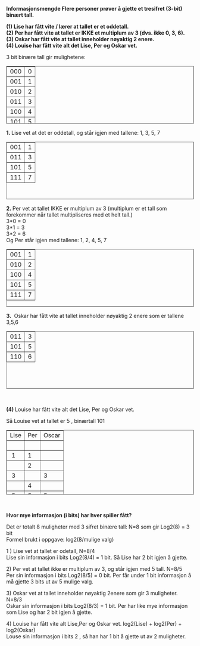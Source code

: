 <p><strong>Informasjonsmengde Flere personer pr&oslash;ver &aring; gjette et tresifret (3-bit) bin&aelig;rt tall. </strong></p>
<p><strong>(1) Lise har f&aring;tt vite / l&aelig;rer at tallet er et oddetall.</strong><br /><strong>(2) Per har f&aring;tt vite at tallet er IKKE et multiplum av 3 (dvs. ikke 0, 3, 6). </strong><br /><strong>(3) Oskar har f&aring;tt vite at tallet inneholder n&oslash;yaktig 2 enere. </strong><br /><strong>(4) Louise har f&aring;tt vite alt det Lise, Per og Oskar vet.</strong></p>
<p>3 bit bin&aelig;re tall gir mulighetene:</p>
<table style="height: 154px;" border="1" width="251">
<tbody>
<tr>
<td style="text-align: center;">000</td>
<td style="text-align: center;">0</td>
</tr>
<tr>
<td style="text-align: center;">001</td>
<td style="text-align: center;">1</td>
</tr>
<tr>
<td style="text-align: center;">010</td>
<td style="text-align: center;">2</td>
</tr>
<tr>
<td style="text-align: center;">011</td>
<td style="text-align: center;">3</td>
</tr>
<tr>
<td style="text-align: center;">100</td>
<td style="text-align: center;">4</td>
</tr>
<tr>
<td style="text-align: center;">101</td>
<td style="text-align: center;">5</td>
</tr>
<tr>
<td style="text-align: center;">110</td>
<td style="text-align: center;">6</td>
</tr>
<tr>
<td style="text-align: center;">111</td>
<td style="text-align: center;">7</td>
</tr>
</tbody>
</table>
<p><strong>1.&nbsp;</strong>Lise vet at det er oddetall, og st&aring;r igjen med tallene: 1, 3, 5, 7</p>
<table style="height: 154px;" border="1" width="251">
<tbody>
<tr>
<td style="text-align: center;">001</td>
<td style="text-align: center;">1</td>
</tr>
<tr>
<td style="text-align: center;">011</td>
<td style="text-align: center;">3</td>
</tr>
<tr>
<td style="text-align: center;">101</td>
<td style="text-align: center;">5</td>
</tr>
<tr>
<td style="text-align: center;">111</td>
<td style="text-align: center;">7</td>
</tr>
</tbody>
</table>
<p><strong>2.&nbsp;</strong>Per vet at tallet IKKE er multiplum av 3 (multiplum er et tall som forekommer n&aring;r tallet multipliseres med et helt tall.)<br />3*0 = 0<br />3*1 = 3<br />3*2 = 6<br />Og Per st&aring;r igjen med tallene: 1, 2, 4, 5, 7</p>
<table style="height: 154px;" border="1" width="251">
<tbody>
<tr>
<td style="text-align: center;">001</td>
<td style="text-align: center;">1</td>
</tr>
<tr>
<td style="text-align: center;">010</td>
<td style="text-align: center;">2</td>
</tr>
<tr>
<td style="text-align: center;">100</td>
<td style="text-align: center;">4</td>
</tr>
<tr>
<td style="text-align: center;">101</td>
<td style="text-align: center;">5</td>
</tr>
<tr>
<td style="text-align: center;">111</td>
<td style="text-align: center;">7</td>
</tr>
</tbody>
</table>
<p><strong>3.</strong>&nbsp; Oskar har f&aring;tt vite at tallet inneholder n&oslash;yaktig 2 enere som er tallene 3,5,6<strong><br /></strong></p>
<table style="height: 154px;" border="1" width="251">
<tbody>
<tr>
<td style="text-align: center;">011</td>
<td style="text-align: center;">3</td>
</tr>
<tr>
<td style="text-align: center;">101</td>
<td style="text-align: center;">5</td>
</tr>
<tr>
<td style="text-align: center;">110</td>
<td style="text-align: center;">6</td>
</tr>
</tbody>
</table>
<p>&nbsp;</p>
<p><strong>(4) </strong>Louise har f&aring;tt vite alt det Lise, Per og Oskar vet.&nbsp;</p>
<p>S&aring; Louise vet at tallet er 5 , bin&aelig;rtall 101 </p>
<table style="height: 173px;" border="1" width="303">
<tbody>
<tr>
<td>Lise</td>
<td>Per</td>
<td>Oscar</td>
</tr>
<tr>
<td>&nbsp;</td>
<td>&nbsp;</td>
<td>&nbsp;</td>
</tr>
<tr>
<td>&nbsp;1</td>
<td>1</td>
<td>&nbsp;</td>
</tr>
<tr>
<td>&nbsp;</td>
<td>2</td>
<td>&nbsp;</td>
</tr>
<tr>
<td>&nbsp;3</td>
<td>&nbsp;</td>
<td>3</td>
</tr>
<tr>
<td>&nbsp;</td>
<td>4</td>
<td>&nbsp;</td>
</tr>
<tr>
<td>&nbsp;5</td>
<td>5</td>
<td>5</td>
</tr>
<tr>
<td>&nbsp;</td>
<td>&nbsp;</td>
<td>6</td>
</tr>
<tr>
<td>&nbsp;7</td>
<td>7</td>
<td>&nbsp;</td>
</tr>
</tbody>
</table>
<p>&nbsp;</p>
<p><strong>Hvor mye informasjon (i bits) har hver spiller f&aring;tt? </strong></p>
<p>Det er totalt 8 muligheter med 3 sifret bin&aelig;re tall: N=8 som gir Log2(8) = 3 bit<br />Formel brukt i oppgave: log2(8/mulige valg)</p>
<p>1 ) Lise vet at tallet er odetall, N=8/4<br />Lise sin informasjon i bits Log2(8/4) = 1 bit. S&aring; Lise har 2 bit igjen &aring; gjette.</p>
<p>2) Per vet at tallet ikke er multiplum av 3, og st&aring;r igjen med 5 tall. N=8/5<br />Per sin informasjon i bits Log2(8/5) = 0 bit. Per f&aring;r under 1 bit informasjon &aring; m&aring; gjette 3 bits ut av 5 mulige valg.</p>
<p>3) Oskar vet at tallet inneholder n&oslash;yaktig 2enere som gir 3 muligheter. N=8/3<br />Oskar sin informasjon i bits Log2(8/3) = 1 bit. Per har like mye informasjon som Lise og har 2 bit igjen &aring; gjette.</p>
<p>4) Louise har f&aring;tt vite alt Lise,Per og Oskar vet. log2(Lise) + log2(Per) + log2(Oskar)<br />Louse sin informasjon i bits 2 , s&aring; han har 1 bit &aring; gjette ut av 2 muligheter.</p>